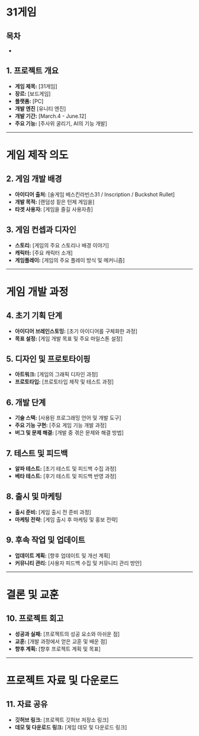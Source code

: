 # 31게임

## 목차
- 

## 1. 프로젝트 개요
- **게임 제목:** [31게임]
- **장르:** [보드게임]
- **플랫폼:** [PC]
- **개발 엔진** [유니티 엔진]
- **개발 기간:** [March.4 - June.12]
- **주요 기능:** [주사위 굴리기, AI의 기능 개발]

---

# 게임 제작 의도

## 2. 게임 개발 배경
- **아이디어 출처:** [술게임 베스킨라빈스31 / Inscription / Buckshot Rullet]
- **개발 목적:** [랜덤성 짙은 턴제 게임을]
- **타겟 사용자:** [게임을 즐길 사용자층]

## 3. 게임 컨셉과 디자인
- **스토리:** [게임의 주요 스토리나 배경 이야기]
- **캐릭터:** [주요 캐릭터 소개]
- **게임플레이:** [게임의 주요 플레이 방식 및 메커니즘]

---

# 게임 개발 과정

## 4. 초기 기획 단계
- **아이디어 브레인스토밍:** [초기 아이디어를 구체화한 과정]
- **목표 설정:** [게임 개발 목표 및 주요 마일스톤 설정]

## 5. 디자인 및 프로토타이핑
- **아트워크:** [게임의 그래픽 디자인 과정]
- **프로토타입:** [프로토타입 제작 및 테스트 과정]

## 6. 개발 단계
- **기술 스택:** [사용된 프로그래밍 언어 및 개발 도구]
- **주요 기능 구현:** [주요 게임 기능 개발 과정]
- **버그 및 문제 해결:** [개발 중 겪은 문제와 해결 방법]

## 7. 테스트 및 피드백
- **알파 테스트:** [초기 테스트 및 피드백 수집 과정]
- **베타 테스트:** [후기 테스트 및 피드백 반영 과정]

## 8. 출시 및 마케팅
- **출시 준비:** [게임 출시 전 준비 과정]
- **마케팅 전략:** [게임 출시 후 마케팅 및 홍보 전략]

## 9. 후속 작업 및 업데이트
- **업데이트 계획:** [향후 업데이트 및 개선 계획]
- **커뮤니티 관리:** [사용자 피드백 수집 및 커뮤니티 관리 방안]

---

# 결론 및 교훈

## 10. 프로젝트 회고
- **성공과 실패:** [프로젝트의 성공 요소와 아쉬운 점]
- **교훈:** [개발 과정에서 얻은 교훈 및 배운 점]
- **향후 계획:** [향후 프로젝트 계획 및 목표]

---

# 프로젝트 자료 및 다운로드

## 11. 자료 공유
- **깃허브 링크:** [프로젝트 깃허브 저장소 링크]
- **데모 및 다운로드 링크:** [게임 데모 및 다운로드 링크]

